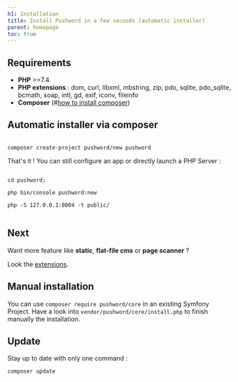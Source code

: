```yaml
---
h1: Installation
title: Install Pushword in a few seconds (automatic installer)
parent: homepage
toc: true
---
```


## Requirements

-   **PHP** >=7.4
-   **PHP extensions** : dom, curl, libxml, mbstring, zip, pdo, sqlite, pdo_sqlite, bcmath, soap, intl, gd, exif, iconv, fileinfo
-   **Composer** (#[how to install composer](https://getcomposer.org/download/))

## Automatic installer via composer

```

composer create-project pushword/new pushword

```

That's it ! You can still configure an app or directly launch a PHP Server :

```

cd pushword;

php bin/console pushword:new

php -S 127.0.0.1:8004 -t public/


```

## Next

Want more feature like **static**, **flat-file cms** or **page scanner** ?

Look the [extensions](/extensions).

## Manual installation

You can use `composer require pushword/core` in an existing Symfony Project. Have a look into `vendor/pushword/core/install.php` to finish manually the installation.

## Update

Stay up to date with only one command :

```
composer update
```

<!-- for postcss... -->
<pre style="display:none"><code>...</code></pre>
